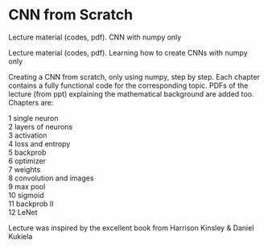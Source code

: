 # CNN from Scratch
 Lecture material (codes, pdf). CNN with numpy only 

 Lecture material (codes, pdf). Learning how to create CNNs with numpy only

 Creating a CNN from scratch, only using numpy, step by step. Each chapter contains a fully functional code for the corresponding topic. PDFs of the lecture (from ppt) explaining the mathematical background are added too. Chapters are:

 1 single neuron  
 2 layers of neurons  
 3 activation  
 4 loss and entropy  
 5 backprob  
 6 optimizer  
 7 weights  
 8 convolution and images   
 9 max pool  
 10 sigmoid  
 11 backprob II  
 12 LeNet  

 Lecture was inspired by the excellent book from Harrison Kinsley & Daniel Kukiela
